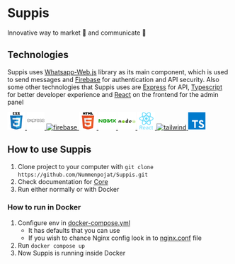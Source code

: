 # Suppis
Innovative way to market 📣 and communicate 💬

## Technologies
Suppis uses [Whatsapp-Web.js](https://wwebjs.dev/) library as its main component, which is used to send messages and [Firebase](https://firebase.google.com/) for authentication and API security.
Also some other technologies that Suppis uses are [Express](https://expressjs.com/) for API, [Typescript](https://www.typescriptlang.org/) for better developer experience and [React](https://reactjs.org/) on the frontend for the admin panel
<p align="left"> <a href="https://www.w3schools.com/css/" target="_blank" rel="noreferrer"> <img src="https://raw.githubusercontent.com/devicons/devicon/master/icons/css3/css3-original-wordmark.svg" alt="css3" width="40" height="40"/> </a> <a href="https://expressjs.com" target="_blank" rel="noreferrer"> <img src="https://raw.githubusercontent.com/devicons/devicon/master/icons/express/express-original-wordmark.svg" alt="express" width="40" height="40"/> </a> <a href="https://firebase.google.com/" target="_blank" rel="noreferrer"> <img src="https://www.vectorlogo.zone/logos/firebase/firebase-icon.svg" alt="firebase" width="40" height="40"/> </a> <a href="https://www.w3.org/html/" target="_blank" rel="noreferrer"> <img src="https://raw.githubusercontent.com/devicons/devicon/master/icons/html5/html5-original-wordmark.svg" alt="html5" width="40" height="40"/> </a> <a href="https://www.nginx.com" target="_blank" rel="noreferrer"> <img src="https://raw.githubusercontent.com/devicons/devicon/master/icons/nginx/nginx-original.svg" alt="nginx" width="40" height="40"/> </a> <a href="https://nodejs.org" target="_blank" rel="noreferrer"> <img src="https://raw.githubusercontent.com/devicons/devicon/master/icons/nodejs/nodejs-original-wordmark.svg" alt="nodejs" width="40" height="40"/> </a> <a href="https://reactjs.org/" target="_blank" rel="noreferrer"> <img src="https://raw.githubusercontent.com/devicons/devicon/master/icons/react/react-original-wordmark.svg" alt="react" width="40" height="40"/> </a> <a href="https://tailwindcss.com/" target="_blank" rel="noreferrer"> <img src="https://www.vectorlogo.zone/logos/tailwindcss/tailwindcss-icon.svg" alt="tailwind" width="40" height="40"/> </a> <a href="https://www.typescriptlang.org/" target="_blank" rel="noreferrer"> <img src="https://raw.githubusercontent.com/devicons/devicon/master/icons/typescript/typescript-original.svg" alt="typescript" width="40" height="40"/> </a> </p>

## How to use Suppis
1. Clone project to your computer with `git clone https://github.com/Nummenpojat/Suppis.git`
2. Check documentation for [Core](./docs/core.md)
3. Run either normally or with Docker

### How to run in Docker
1. Configure env in [docker-compose.yml](docker-compose.yml)
   - It has defaults that you can use
   - If you wish to chance Nginx config look in to [nginx.conf](./nginx/nginx.conf) file
2. Run `docker compose up`
3. Now Suppis is running inside Docker
